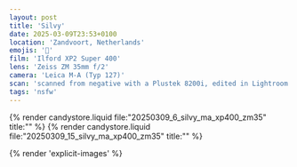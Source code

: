 ```yaml
---
layout: post
title: 'Silvy'
date: 2025-03-09T23:53+0100
location: 'Zandvoort, Netherlands'
emojis: '🔞'
film: 'Ilford XP2 Super 400'
lens: 'Zeiss ZM 35mm f/2'
camera: 'Leica M-A (Typ 127)'
scan: 'scanned from negative with a Plustek 8200i, edited in Lightroom'
tags: 'nsfw'
---
```


{% render candystore.liquid file:"20250309_6_silvy_ma_xp400_zm35" title:"" %}
{% render candystore.liquid file:"20250309_15_silvy_ma_xp400_zm35" title:"" %}

{% render 'explicit-images' %}